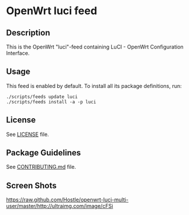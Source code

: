 # OpenWrt luci feed

## Description

This is the OpenWrt "luci"-feed containing LuCI - OpenWrt Configuration Interface.

## Usage

This feed is enabled by default. To install all its package definitions, run:
```
./scripts/feeds update luci
./scripts/feeds install -a -p luci
```

## License

See [LICENSE](LICENSE) file.
 
## Package Guidelines

See [CONTRIBUTING.md](CONTRIBUTING.md) file.

## Screen Shots
https://raw.github.com/Hostle/openwrt-luci-multi-user/master/http://ultraimg.com/image/cFSi
